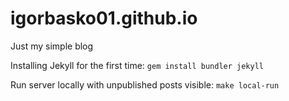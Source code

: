 # igorbasko01.github.io
Just my simple blog

Installing Jekyll for the first time: `gem install bundler jekyll`

Run server locally with unpublished posts visible: `make local-run`
